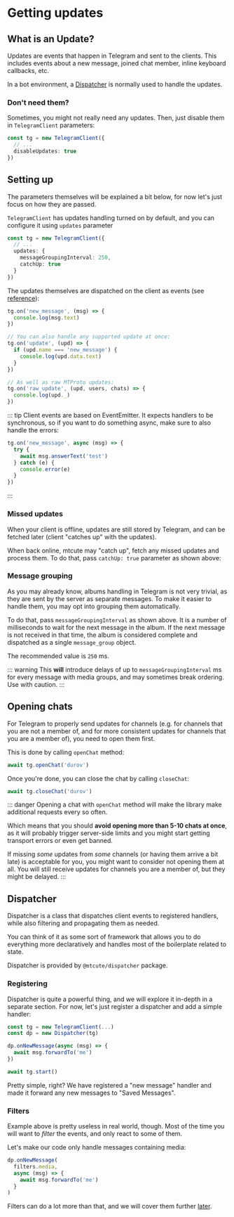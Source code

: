 # Getting updates

## What is an Update?

Updates are events that happen in Telegram and sent
to the clients. This includes events about a new message, joined chat member,
inline keyboard callbacks, etc.

In a bot environment, a [Dispatcher](/guide/dispatcher/intro.html) is normally used to handle the updates.

### Don't need them?

Sometimes, you might not really need any updates.
Then, just disable them in `TelegramClient` parameters:

```ts
const tg = new TelegramClient({
  // ...
  disableUpdates: true
})
```

## Setting up

The parameters themselves will be explained a bit below, for now let's just focus on how they are passed.

`TelegramClient` has updates handling turned on by default, and you can configure it using `updates` parameter

```ts
const tg = new TelegramClient({
  // ...
  updates: {
    messageGroupingInterval: 250,
    catchUp: true
  }
})
```

The updates themselves are dispatched on the client as events (see [reference](https://ref.mtcute.dev/classes/_mtcute_core.index.TelegramClient.html#on)):
```ts
tg.on('new_message', (msg) => {
  console.log(msg.text)
})

// You can also handle any supported update at once:
tg.on('update', (upd) => {
  if (upd.name === 'new_message') {
    console.log(upd.data.text)
  }
})

// As well as raw MTProto updates:
tg.on('raw_update', (upd, users, chats) => {
  console.log(upd._)
})
```

::: tip
Client events are based on EventEmitter. It expects handlers to be synchronous,
so if you want to do something async, make sure to also handle the errors:

```ts
tg.on('new_message', async (msg) => {
  try {
    await msg.answerText('test')
  } catch (e) {
    console.error(e)
  }
})
```
:::

### Missed updates

When your client is offline, updates are still stored by Telegram,
and can be fetched later (client "catches up" with the updates).

When back online, mtcute may "catch up", fetch any missed updates and
process them. To do that, pass `catchUp: true` parameter as shown above:

### Message grouping

As you may already know, albums handling in Telegram is not very trivial, as they are sent by the server
as separate messages. To make it easier to handle them, you may opt into grouping them automatically.

To do that, pass `messageGroupingInterval` as shown above. It is a number of milliseconds to wait
for the next message in the album. If the next message is not received in that time, the album is
considered complete and dispatched as a single `message_group` object.

The recommended value is `250` ms.

::: warning
This **will** introduce delays of up to `messageGroupingInterval` ms for every message with media groups,
and may sometimes break ordering. Use with caution.
:::

## Opening chats

For Telegram to properly send updates for channels (e.g. for channels that you are not a member of, 
and for more consistent updates for channels that you are a member of), you need to open them first. 

This is done by calling `openChat` method:

```ts
await tg.openChat('durov')
```

Once you're done, you can close the chat by calling `closeChat`:

```ts
await tg.closeChat('durov')
```

::: danger
Opening a chat with `openChat` method will make the library make additional requests every so often.

Which means that you should **avoid opening more than 5-10 chats at once**, as it will probably trigger
server-side limits and you might start getting transport errors or even get banned.

If missing *some* updates from *some* channels (or having them arrive a bit late) is acceptable for you,
you might want to consider not opening them at all. You will still receive updates for channels
you are a member of, but they might be delayed. 
:::

## Dispatcher

Dispatcher is a class that dispatches client events to registered handlers,
while also filtering and propagating them as needed.

You can think of it as some sort of framework that allows you to do everything
more declaratively and handles most of the boilerplate related to state.

Dispatcher is provided by `@mtcute/dispatcher` package.

### Registering

Dispatcher is quite a powerful thing, and we will explore it in-depth in
a separate section. For now, let's just register a dispatcher and add a simple handler:

```ts
const tg = new TelegramClient(...)
const dp = new Dispatcher(tg)

dp.onNewMessage(async (msg) => {
  await msg.forwardTo('me')
})

await tg.start()
```

Pretty simple, right? We have registered a "new message" handler and made
it forward any new messages to "Saved Messages".

### Filters

Example above is pretty useless in real world, though. Most of the
time you will want to *filter* the events, and only react to some of them.

Let's make our code only handle messages containing media:

```ts
dp.onNewMessage(
  filters.media,
  async (msg) => {
    await msg.forwardTo('me')
  }
)
```

Filters can do a lot more than that, and
we will cover them further [later](../dispatcher/filters.html).
